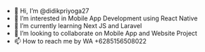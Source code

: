 - 👋 Hi, I’m @didikpriyoga27
- 👀 I’m interested in Mobile App Development using React Native
- 🌱 I’m currently learning Next JS and Laravel
- 💞️ I’m looking to collaborate on Mobile App and Website Project
- 📫 How to reach me by WA +6285156508022

<!---
didikpriyoga27/didikpriyoga27 is a ✨ special ✨ repository because its `README.md` (this file) appears on your GitHub profile.
You can click the Preview link to take a look at your changes.
--->
